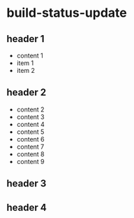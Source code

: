 # build-status-update

## header 1
 * content 1
 * item 1
 * item 2

## header 2

 * content 2
 * content 3
 * content 4
 * content 5
 * content 6
 * content 7
 * content 8
 * content 9


## header 3

## header 4
